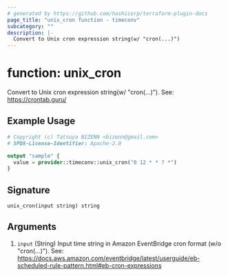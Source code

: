 ```yaml
---
# generated by https://github.com/hashicorp/terraform-plugin-docs
page_title: "unix_cron function - timeconv"
subcategory: ""
description: |-
  Convert to Unix cron expression string(w/ "cron(...)")
---
```


# function: unix_cron

Convert to Unix cron expression string(w/ "cron(...)").  See: https://crontab.guru/

## Example Usage

```terraform
# Copyright (c) Tatsuya BIZENN <bizenn@gmail.com>
# SPDX-License-Identifier: Apache-2.0

output "sample" {
  value = provider::timeconv::unix_cron("0 12 * * ? *")
}
```

## Signature

<!-- signature generated by tfplugindocs -->
```text
unix_cron(input string) string
```

## Arguments

<!-- arguments generated by tfplugindocs -->
1. `input` (String) Input time string in Amazon EventBridge cron format (w/o "cron(...)"). See: https://docs.aws.amazon.com/eventbridge/latest/userguide/eb-scheduled-rule-pattern.html#eb-cron-expressions

